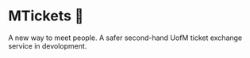 # MTickets 🚀

A new way to meet people. A safer second-hand UofM ticket exchange service in devolopment.
